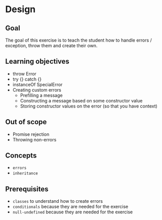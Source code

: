 # Design

## Goal

The goal of this exercise is to teach the student how to handle errors / exception, throw them and create their own.

## Learning objectives

- throw Error
- try {} catch {}
- instanceOf SpecialError
- Creating custom errors
  - Prefilling a message
  - Constructing a message based on some constructor value
  - Storing constructor values on the error (so that you have context)

## Out of scope

- Promise rejection
- Throwing non-errors

## Concepts

- `errors`
- `inheritance`

## Prerequisites

- `classes` to understand how to create errors
- `conditionals` because they are needed for the exercise
- `null-undefined` because they are needed for the exercise
